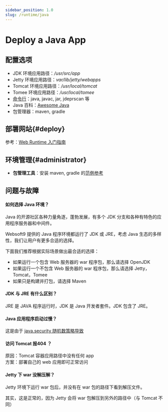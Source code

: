 ```yaml
---
sidebar_position: 1.0
slug: /runtime/java
---
```


# Deploy a Java App

## 配置选项

- JDK 环境应用路径：*/usr/src/app*
- Jetty 环境应用路径：*var/lib/jetty/webapps*
- Tomcat 环境应用路径：*/usr/local/tomcat*
- Tomee 环境应用路径：*/usr/local/tomee*
- [命令行](https://docs.oracle.com/javase/10/tools/tools-and-command-reference.htm)：java, javac, jar, jdeprscan 等
- Java 百科：[Awesome Java](https://github.com/akullpp/awesome-java)
- 包管理器：maven, gradle

## 部署网站{#deploy}

参考：[Web Runtime 入门指南](../runtime#quick)

## 环境管理{#administrator}

- **包管理工具**：安装 maven, gradle 的[范例参考](https://websoft9.github.io/docker-library/apps/openjdk/src/cmd.sh)


## 问题与故障

#### 如何选择 Java 环境？

Java 的开源社区各种力量角逐，蓬勃发展，有多个 JDK 分支和各种有特色的应用程序服务器和中间件。  

Websoft9 提供的 Java 程序环境都运行了 JDK 或 JRE，考虑 Java 生态的多样性，我们让用户有更多合适的选择。

下面我们推荐根据实际场景做出最合适的选择：

- 如果运行一个包含 Web 服务器的 war 程序包，那么请选择 OpenJDK
- 如果运行一个不包含 Web 服务器的 war 程序包，那么请选择 Jetty，Tomcat，Tomee
- 如果只是构建并打包，请选择 Maven

#### JDK 与 JRE 有什么区别？

JRE 是 JAVA 程序运行时，JDK 是 Java 开发者套件。JDK 包含了 JRE。

#### Java 应用程序启动过慢？

这是由于 [java.security 随机数策略导致](https://cloud.tencent.com/developer/article/2016915)

#### 访问 Tomcat 报404 ？

原因：Tomcat 容器应用路径中没有任何 app   
方案：部署自己的 web 应用即可正常访问

#### Jetty 下 war 没解压解？

Jetty 环境下运行 war 包后，并没有在 war 包的路径下看到解压文件。  

其实，这是正常的，因为 Jetty 会将 war 包解压到另外的路径中（与 Tomcat 不同）

